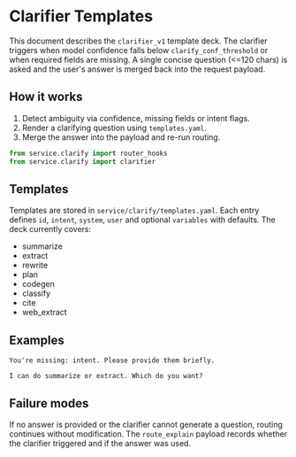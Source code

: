 # Clarifier Templates

This document describes the `clarifier_v1` template deck. The clarifier triggers
when model confidence falls below `clarify_conf_threshold` or when required fields
are missing. A single concise question (<=120 chars) is asked and the user's
answer is merged back into the request payload.

## How it works
1. Detect ambiguity via confidence, missing fields or intent flags.
2. Render a clarifying question using `templates.yaml`.
3. Merge the answer into the payload and re-run routing.

```python
from service.clarify import router_hooks
from service.clarify import clarifier
```

## Templates
Templates are stored in `service/clarify/templates.yaml`. Each entry defines
`id`, `intent`, `system`, `user` and optional `variables` with defaults.
The deck currently covers:
- summarize
- extract
- rewrite
- plan
- codegen
- classify
- cite
- web_extract

## Examples
```
You're missing: intent. Please provide them briefly.
```
```
I can do summarize or extract. Which do you want?
```

## Failure modes
If no answer is provided or the clarifier cannot generate a question, routing
continues without modification. The `route_explain` payload records whether the
clarifier triggered and if the answer was used.
